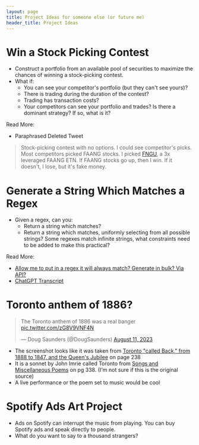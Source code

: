 ```yaml
---
layout: page
title: Project Ideas for someone else (or future me)
header_title: Project Ideas 
---
```


# Win a Stock Picking Contest

- Construct a portfolio from an available pool of securities to maximize the chances of winning a stock-picking contest.
- What if:
    - You can see your competitor's portfolio (but they can't see yours)?
    - There is trading during the duration of the contest?
    - Trading has transaction costs?
    - Your competitors can see your portfolio and trades? Is there a dominant strategy? If so, what is it?
    
Read More:
- Paraphrased Deleted Tweet  
> Stock-picking contest with no options. I could see competitor's picks. Most competitors picked FAANG stocks. I picked [FNGU](https://www.google.com/finance/quote/FNGU:NYSEARCA?hl=en), a 3x leveraged FAANG ETN. If FAANG stocks go up, then I win. If it doesn't, I lose, but it's fake money.

[](https://twitter.com/RamVasuthevan/status/1690046256750415879)


# Generate a String Which Matches a Regex

- Given a regex, can you:
    - Return a string which matches?
    - Return a string which matches, uniformly selecting from all possible strings? Some regexes match infinite strings, what constraints need to be added to make this practical?

Read More:
- [Allow me to put in a regex it will always match? Generate in bulk? Via API?](https://twitter.com/zbruhnke/status/1691279910931943424?t=PdCr7ykYnN3Omx-kLZgu-A)
- [ChatGPT Transcript](https://chat.openai.com/share/9f2559d3-7807-4d2c-a607-8e25c9293fe0)

#  Toronto anthem of 1886?

<blockquote class="twitter-tweet"><p lang="en" dir="ltr">The Toronto anthem of 1886 was a real banger <a href="https://t.co/zG8V9VNF4N">pic.twitter.com/zG8V9VNF4N</a></p>&mdash; Doug Saunders (@DougSaunders) <a href="https://twitter.com/DougSaunders/status/1690021191912710144?ref_src=twsrc%5Etfw">August 11, 2023</a></blockquote> <script async src="https://platform.twitter.com/widgets.js" charset="utf-8"></script>

- The screenshot looks like it was taken from [Toronto "called Back," from 1888 to 1847, and the Queen's Jubilee](https://books.google.ca/books?id=-R4WAAAAYAAJ&pg=PA239&lpg=PA239&dq=fair+toronto+queen+city+of+the+west+of+thy+sister+cities+thou+art+the+best&source=bl&ots=LKcMmbd4KB&sig=ACfU3U3tcUYg0Zuu84m_hxTw7Cu1OxteTQ&hl=en&sa=X#v=onepage&q&f=false) on page 238
- It is a sonnet by John Imrie called Toronto from [Songs and Miscellaneous Poems](https://archive.org/details/songsmiscellaneo00imri/page/338/mode/2up?view=theater) on pg 338. (I'm not sure if this is the original source)
- A live performance or the poem set to music would be cool

# Spotify Ads Art Project

- Ads on Spotify can interrupt the music from playing. You can buy Spotify ads and speak directly to people.
- What do you want to say to a thousand strangers? 